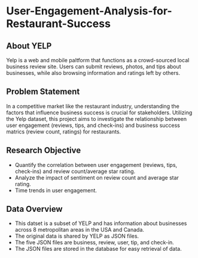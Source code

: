 # User-Engagement-Analysis-for-Restaurant-Success

## About YELP
Yelp is a web and mobile paltform that functions as a crowd-sourced local business review site. Users can submit reviews, photos, and tips about businesses, while also browsing information and ratings left by others.

## Problem Statement 
In a competitive market like the restaurant industry, understanding the factors that influence business success is crucial for stakeholders. Utilizing the Yelp dataset, this project aims to investigate the relationship between user engagement (reviews, tips, and check-ins) and business success matrics (review count, ratings) for restaurants.

## Research Objective
* Quantify the correlation between user engagement (reviews, tips, check-ins) and review count/average star rating.
* Analyze the impact of sentiment on review count and average star rating.
* Time trends in user engagement.

## Data Overview
* This datset is a subset of YELP and has information about businesses across 8 metropolitan areas in the USA and Canada.
* The original data is shared by YELP as JSON files.
* The five JSON files are business, review, user, tip, and check-in.
* The JSON files are stored in the database for easy retrieval of data.
